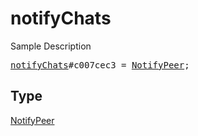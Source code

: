 # notifyChats

Sample Description

<pre>
<a href="../constructor/notifyChats.md">notifyChats</a>#c007cec3 = <a href="../type/NotifyPeer.md">NotifyPeer</a>;
</pre>

## Type

<a href="../type/NotifyPeer.md">NotifyPeer</a>
